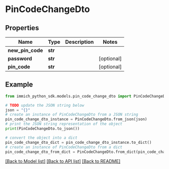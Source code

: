 # PinCodeChangeDto


## Properties

Name | Type | Description | Notes
------------ | ------------- | ------------- | -------------
**new_pin_code** | **str** |  | 
**password** | **str** |  | [optional] 
**pin_code** | **str** |  | [optional] 

## Example

```python
from immich_python_sdk.models.pin_code_change_dto import PinCodeChangeDto

# TODO update the JSON string below
json = "{}"
# create an instance of PinCodeChangeDto from a JSON string
pin_code_change_dto_instance = PinCodeChangeDto.from_json(json)
# print the JSON string representation of the object
print(PinCodeChangeDto.to_json())

# convert the object into a dict
pin_code_change_dto_dict = pin_code_change_dto_instance.to_dict()
# create an instance of PinCodeChangeDto from a dict
pin_code_change_dto_from_dict = PinCodeChangeDto.from_dict(pin_code_change_dto_dict)
```
[[Back to Model list]](../README.md#documentation-for-models) [[Back to API list]](../README.md#documentation-for-api-endpoints) [[Back to README]](../README.md)


